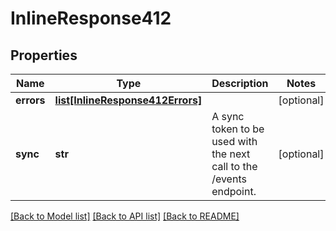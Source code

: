 # InlineResponse412

## Properties
Name | Type | Description | Notes
------------ | ------------- | ------------- | -------------
**errors** | [**list[InlineResponse412Errors]**](InlineResponse412Errors.md) |  | [optional] 
**sync** | **str** | A sync token to be used with the next call to the /events endpoint. | [optional] 

[[Back to Model list]](../README.md#documentation-for-models) [[Back to API list]](../README.md#documentation-for-api-endpoints) [[Back to README]](../README.md)

